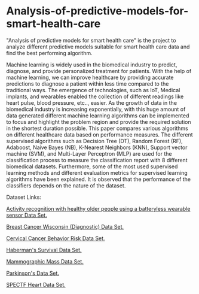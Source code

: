 # Analysis-of-predictive-models-for-smart-health-care
"Analysis of predictive models for smart health care" is the project to analyze different predictive models suitable for smart health care data and find the best performing algorithm.

Machine learning is widely used in the biomedical industry to predict, diagnose, and provide personalized treatment for patients. With the help of machine learning, we can improve healthcare by providing accurate predictions to diagnose a patient within less time compared to the traditional ways. The emergence of technologies, such as IoT, Medical implants, and wearables enabled the collection of different readings like heart pulse, blood pressure, etc.., easier. As the growth of data in the biomedical industry is increasing exponentially, with this huge amount of data generated different machine learning algorithms can be implemented to focus and highlight the problem region and provide the required solution in the shortest duration possible. This paper compares various algorithms on different healthcare data based on performance measures. The different supervised algorithms such as Decision Tree (DT), Random Forest (RF), Adaboost, Naive Bayes (NB), K-Nearest Neighbors (KNN), Support vector machine (SVM), and Multi-Layer Perceptron (MLP) are used for the classification process to measure the classification report with 8 different biomedical datasets. Furthermore, some of the most used supervised learning methods and different evaluation metrics for supervised learning algorithms have been explained. It is observed that the performance of the classifiers depends on the nature of the dataset.



Dataset Links:

[Activity recognition with healthy older people using a batteryless wearable sensor Data Set.](https://archive.ics.uci.edu/ml/datasets/Activity+recognition+with+healthy+older+people+using+a+batteryless+wearable+sensor)

[Breast Cancer Wisconsin (Diagnostic) Data Set.](https://archive.ics.uci.edu/ml/datasets/Breast+Cancer+Wisconsin+%28Diagnostic%29)

[Cervical Cancer Behavior Risk Data Set.](https://archive.ics.uci.edu/ml/datasets/Cervical+Cancer+Behavior+Risk)

[Haberman's Survival Data Set.](https://archive.ics.uci.edu/ml/datasets/Haberman%27s+Survival)

[Mammographic Mass Data Set.](https://archive.ics.uci.edu/ml/datasets/Mammographic+Mass)

[Parkinson's Data Set.](https://archive.ics.uci.edu/ml/datasets/Parkinsons)

[SPECTF Heart Data Set.](https://archive.ics.uci.edu/ml/datasets/SPECTF+Heart)
